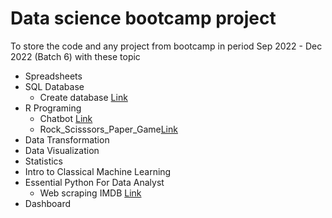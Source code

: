 # Data science bootcamp project
 To store the code and any project from bootcamp in period Sep 2022 - Dec 2022
 (Batch 6) with these topic
 - Spreadsheets
 - SQL Database
   - Create database [Link](SQL/Simulate_Resturant_db.sql)
 - R Programing
   - Chatbot [Link](R_Programing/Chatbot_PizzaShop.r)
   - Rock_Scisssors_Paper_Game[Link](R_Programing/Rock_Scisssors_Paper_Game.r)
 - Data Transformation
 - Data Visualization
 - Statistics
 - Intro to Classical Machine Learning
 - Essential Python For Data Analyst
   - Web scraping IMDB [Link](Web_scraping/Webscp_IMDB_top_rate.ipynb)
 - Dashboard

